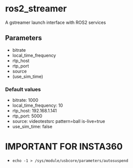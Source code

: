 # ros2_streamer
A gstreamer launch interface with ROS2 services

## Parameters
- bitrate
- local_time_frequency
- rtp_host
- rtp_port
- source
- (use_sim_time)

### Default values 
- bitrate: 1000
- local_time_frequency: 10
- rtp_host: 192.168.1.141
- rtp_port: 5000
- source: videotestsrc pattern=ball is-live=true
- use_sim_time: false

# IMPORTANT FOR INSTA360
- `echo -1 > /sys/module/usbcore/parameters/autosuspend`


